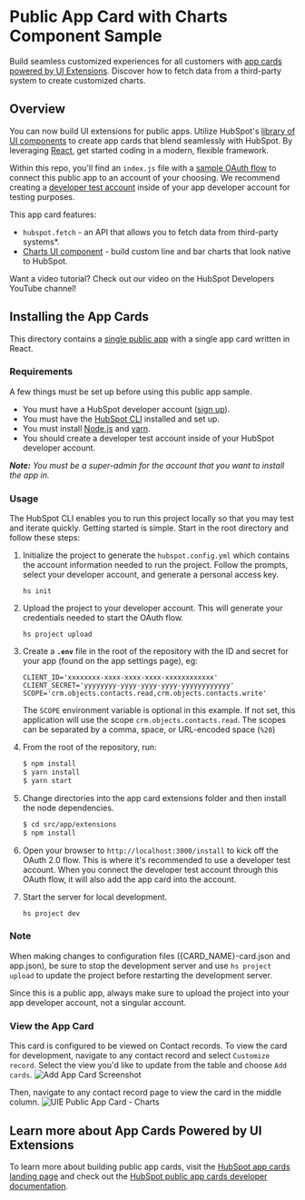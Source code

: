 # Public App Card with Charts Component Sample
Build seamless customized experiences for all customers with [app cards powered by UI Extensions](https://hubs.la/Q02Rzqx10). Discover how to fetch data from a third-party system to create customized charts.

## Overview
You can now build UI extensions for public apps. Utilize HubSpot's [library of UI components](https://hubs.la/Q02RR5bV0) to create app cards that blend seamlessly with HubSpot. By leveraging [React](https://react.dev/), get started coding in a modern, flexible framework. 

Within this repo, you'll find an `index.js` file with a [sample OAuth flow](https://github.com/HubSpot/oauth-quickstart-nodejs) to connect this public app to an account of your choosing. We recommend creating a [developer test account](https://developers.hubspot.com/docs/api/account-types#developer-test-accounts) inside of your app developer account for testing purposes. 

This app card features:
- `hubspot.fetch` - an API that allows you to fetch data from third-party systems*.
- [Charts UI component](https://hubs.la/Q02SlJWR0) - build custom line and bar charts that look native to HubSpot. 

Want a video tutorial? Check out our video on the HubSpot Developers YouTube channel!

## Installing the App Cards
This directory contains a [single public app](https://hubs.la/Q02Rzt0g0) with a single app card written in React. 

### Requirements
A few things must be set up before using this public app sample.
- You must have a HubSpot developer account ([sign up](https://hubs.la/Q02Rzsjc0)).
- You must have the [HubSpot CLI](https://github.com/HubSpot/hubspot-cli/blob/main/packages/cli/README.md) installed and set up. 
- You must install [Node.js](https://nodejs.org/en/download/package-manager) and [yarn](https://yarnpkg.com/getting-started). 
- You should create a developer test account inside of your HubSpot developer account.

_**Note:** You must be a super-admin for the account that you want to install the app in._

### Usage
The HubSpot CLI enables you to run this project locally so that you may test and iterate quickly. Getting started is simple. Start in the root directory and follow these steps:

1. Initialize the project to generate the `hubspot.config.yml` which contains the account information needed to run the project. Follow the prompts, select your developer account, and generate a personal access key.
    ``` 
    hs init 
    ```

2. Upload the project to your developer account. This will generate your credentials needed to start the OAuth flow. 
    ```
    hs project upload
    ```

3. Create a **`.env`** file in the root of the repository with the ID and secret for your app (found on the app settings page), eg:
   ```
   CLIENT_ID='xxxxxxxx-xxxx-xxxx-xxxx-xxxxxxxxxxxx'
   CLIENT_SECRET='yyyyyyyy-yyyy-yyyy-yyyy-yyyyyyyyyyyy'
   SCOPE='crm.objects.contacts.read,crm.objects.contacts.write'
   ```
   The `SCOPE` environment variable is optional in this example. 
   If not set, this application will use the scope `crm.objects.contacts.read`.
   The scopes can be separated by a comma, space, or URL-encoded space (`%20`)

4. From the root of the repository, run:
   ```bash
   $ npm install
   $ yarn install
   $ yarn start
   ```

5. Change directories into the app card extensions folder and then install the node dependencies. 
   ```bash
   $ cd src/app/extensions
   $ npm install
   ```

6. Open your browser to `http://localhost:3000/install` to kick off the OAuth 2.0 flow. This is where it's recommended to use a developer test account. When you connect the developer test account through this OAuth flow, it will also add the app card into the account. 

7. Start the server for local development. 
    ```
    hs project dev
    ```

### Note
When making changes to configuration files ({CARD_NAME}-card.json and app.json), be sure to stop the development server and use `hs project upload` to update the project before restarting the development server.

Since this is a public app, always make sure to upload the project into your app developer account, not a singular account. 

### View the App Card
This card is configured to be viewed on Contact records. To view the card for development, navigate to any contact record and select `Customize record`. Select the view you'd like to update from the table and choose `Add cards`.
![Add App Card Screenshot](https://github.com/user-attachments/assets/deb4a103-f399-472b-88bb-86939a886760)

Then, navigate to any contact record page to view the card in the middle column.
![UIE Public App Card - Charts](https://github.com/user-attachments/assets/15f5289e-6cd2-4e82-886d-f1c2ab472598)


## Learn more about App Cards Powered by UI Extensions
To learn more about building public app cards, visit the [HubSpot app cards landing page](https://hubs.la/Q02Rzqx10) and check out the [HubSpot public app cards developer documentation](https://hubs.la/Q02Rzv5y0). 
